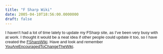 ```yaml
---
title: "F Sharp Wiki"
date: 2005-04-10T18:56:00.0000000
draft: false
---
```


<FONT face=Arial size=2>
<P class=MsoNormal style="MARGIN: 0cm 0cm 0pt">I haven&#8217;t had a lot of time lately to update my FSharp site, as I&#8217;ve been very busy with at work. I thought it would be a neat idea if other people could update it too, so I have created the <A href="http://strangelights.com/fsharp/Wiki/default.aspx">FSharpWiki</A>. Have and look and remember <A href="http://www.flexwiki.com/default.aspx/YouAreEncouragedToChangeTheWiki">YouAreEncouragedToChangeTheWiki</A>.</P></FONT>
